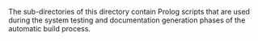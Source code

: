 The sub-directories of this directory contain Prolog scripts that are used during the system testing and documentation generation phases of the automatic build process.